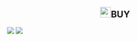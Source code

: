 <h2 align="center"><img src="https://s8.gifyu.com/images/979447220829032478.gif" height="25px">BUY<a href="https://discord.gg/onlp"></a></h2>

<img src="https://readme-typing-svg.herokuapp.com?color=000000&center=true&vCenter=true&multiline=true&height=85&lines=𝗔𝘂𝘁𝗼𝗦𝗰𝗿𝗶𝗽𝘁,+𝗣𝗿𝗲𝗺𝗶𝘂𝗺;𝙒𝙝𝙖𝙩𝙨𝘼𝙥𝙥+:++𝟼𝟸𝟾𝟸𝟸𝟺𝟷𝟿𝟼𝟽𝟹𝟷𝟽;𝗧𝗲𝗹𝗲𝗴𝗿𝗮𝗺+:+@f75_STORE">


<img src="https://i.ibb.co/t3gSrh5/20230217-110426.png">
